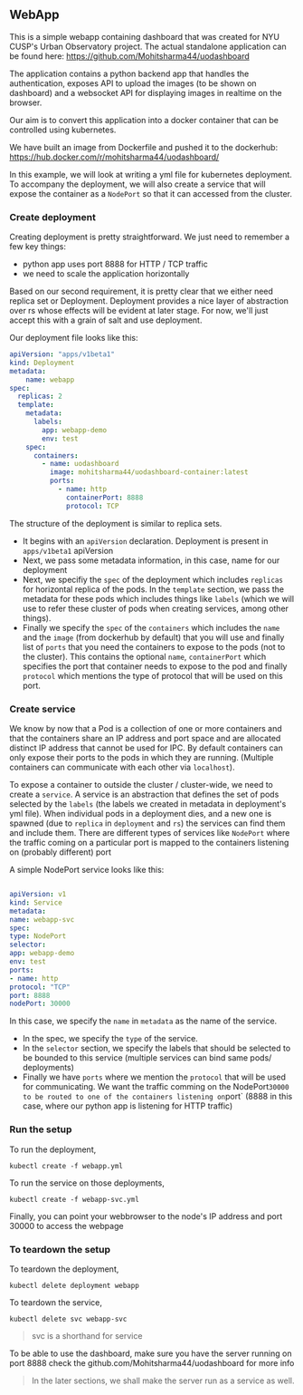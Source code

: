 ## WebApp

This is a simple webapp containing dashboard that was created for NYU CUSP's
Urban Observatory project. The actual standalone application can be found here:
https://github.com/Mohitsharma44/uodashboard

The application contains a python backend app that handles the authentication,
exposes API to upload the images (to be shown on dashboard) and a websocket API
for displaying images in realtime on the browser.

Our aim is to convert this application into a docker container that can be
controlled using kubernetes.

We have built an image from Dockerfile and pushed it to the dockerhub:
https://hub.docker.com/r/mohitsharma44/uodashboard/

In this example, we will look at writing a yml file for kubernetes deployment.
To accompany the deployment, we will also create a service that will expose
the container as a `NodePort` so that it can accessed from the cluster.

### Create deployment

Creating deployment is pretty straightforward. We just need to remember a few key things:
- python app uses port 8888 for HTTP / TCP traffic
- we need to scale the application horizontally

Based on our second requirement, it is pretty clear that we either need replica
set or Deployment. Deployment provides a nice layer of abstraction over rs whose
effects will be evident at later stage. For now, we'll just accept this with a
grain of salt and use deployment.

Our deployment file looks like this:

``` yaml
apiVersion: "apps/v1beta1"
kind: Deployment
metadata:
    name: webapp
spec:
  replicas: 2
  template:
    metadata:
      labels:
        app: webapp-demo
        env: test
    spec:
      containers:
        - name: uodashboard
          image: mohitsharma44/uodashboard-container:latest
          ports:
            - name: http
              containerPort: 8888
              protocol: TCP
```

The structure of the deployment is similar to replica sets.
- It begins with an `apiVersion`
declaration. Deployment is present in `apps/v1beta1` apiVersion
- Next, we pass some metadata information, in this case, name for our deployment
- Next, we specifiy the `spec` of the deployment which includes `replicas` for
horizontal replica of the pods. In the `template` section, we pass the metadata
for these pods which includes things like `labels` (which we will use to refer
these cluster of pods when creating services, among other things).
- Finally we specify the `spec` of the `containers` which includes the `name` and
the `image` (from dockerhub by default) that you will use and finally list of `ports`
that you need the containers to expose to the pods (not to the cluster). This
contains the optional `name`, `containerPort` which specifies the port that container
needs to expose to the pod and finally `protocol` which mentions the type of
protocol that will be used on this port.

### Create service

We know by now that a Pod is a collection of one or more containers and that the
containers share an IP address and port space and are allocated distinct IP address
that cannot be used for IPC. By default containers can only
expose their ports to the pods in which they are running.
(Multiple containers can communicate with each other via `localhost`).

To expose a container to outside the cluster / cluster-wide, we need to create
a `service`. A service is an abstraction that defines the set of pods selected by
the `labels` (the labels we created in metadata in deployment's yml file). When
individual pods in a deployment dies, and a new one is spawned (due to `replica`
in `deployment` and `rs`) the services can find them and include them. There are
different types of services like `NodePort` where the traffic coming on a
particular port is mapped to the containers listening on (probably different) port

A simple NodePort service looks like this:

``` yaml

apiVersion: v1
kind: Service
metadata:
name: webapp-svc
spec:
type: NodePort
selector:
app: webapp-demo
env: test
ports:
- name: http
protocol: "TCP"
port: 8888
nodePort: 30000

```

In this case, we specify the `name` in `metadata` as the name of the service.
- In the spec, we specify the `type` of the service.
- In the `selector` section, we specify the labels that should be selected to
be bounded to this service (multiple services can bind same pods/ deployments)
- Finally we have `ports` where we mention the `protocol` that will be used for
communicating. We want the traffic comming on the NodePort` 30000 to be routed
to one of the containers listening on `port` (8888 in this case, where our
python app is listening for HTTP traffic)


### Run the setup

To run the deployment,

``` shell
kubectl create -f webapp.yml
```

To run the service on those deployments,

``` shell
kubectl create -f webapp-svc.yml
```

Finally, you can point your webbrowser to the node's IP address and port 30000
to access the webpage

### To teardown the setup

To teardown the deployment,

``` shell
kubectl delete deployment webapp
```

To teardown the service,

``` shell
kubectl delete svc webapp-svc
```

> svc is a shorthand for service

To be able to use the dashboard, make sure you have the server running on port 8888
check the github.com/Mohitsharma44/uodashboard for more info

> In the later sections, we shall make the server run as a service as well.
